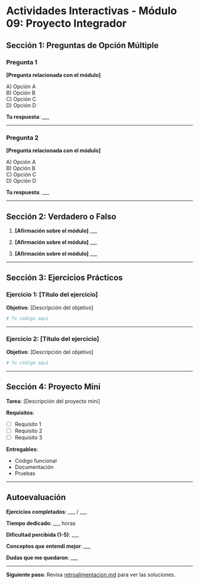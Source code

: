 # Actividades Interactivas - Módulo 09: Proyecto Integrador

## Sección 1: Preguntas de Opción Múltiple

### Pregunta 1
**[Pregunta relacionada con el módulo]**

A) Opción A  
B) Opción B  
C) Opción C  
D) Opción D

**Tu respuesta**: ___

---

### Pregunta 2
**[Pregunta relacionada con el módulo]**

A) Opción A  
B) Opción B  
C) Opción C  
D) Opción D

**Tu respuesta**: ___

---

## Sección 2: Verdadero o Falso

1. **[Afirmación sobre el módulo]** ___

2. **[Afirmación sobre el módulo]** ___

3. **[Afirmación sobre el módulo]** ___

---

## Sección 3: Ejercicios Prácticos

### Ejercicio 1: [Título del ejercicio]

**Objetivo**: [Descripción del objetivo]

```python
# Tu código aquí


```

---

### Ejercicio 2: [Título del ejercicio]

**Objetivo**: [Descripción del objetivo]

```python
# Tu código aquí


```

---

## Sección 4: Proyecto Mini

**Tarea**: [Descripción del proyecto mini]

**Requisitos**:
- [ ] Requisito 1
- [ ] Requisito 2
- [ ] Requisito 3

**Entregables**:
- Código funcional
- Documentación
- Pruebas

---

## Autoevaluación

**Ejercicios completados**: ___ / ___

**Tiempo dedicado**: ___ horas

**Dificultad percibida (1-5)**: ___

**Conceptos que entendí mejor**: ___

**Dudas que me quedaron**: ___

---

**Siguiente paso**: Revisa [retroalimentacion.md](retroalimentacion.md) para ver las soluciones.
